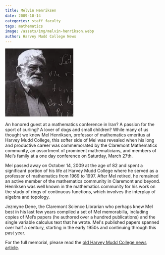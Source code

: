 ```yaml
---
title: Melvin Henriksen
date: 2009-10-14
categories: staff faculty
tags: mathematics
image: /assets/img/melvin-henrikson.webp
author: Harvey Mudd College News
---
```

![Melvin Henriksen](/assets/img/melvin-henrikson.webp)

An honored guest at a mathematics conference in Iran? A passion for the sport of curling? A lover of dogs and small children? While many of us thought we knew Mel Henriksen, professor of mathematics emeritus at Harvey Mudd College, this softer side of Mel was revealed when his long and productive career was commemorated by the Claremont Mathematics community, an assortment of prominent mathematicians, and members of Mel’s family at a one day conference on Saturday, March 27th.

Mel passed away on October 14, 2009 at the age of 82 and spent a significant portion of his life at Harvey Mudd College where he served as a professor of mathematics from 1969 to 1997. After Mel retired, he remained an active member of the mathematics community in Claremont and beyond. Henriksen was well known in the mathematics community for his work on the study of rings of continuous functions, which involves the interplay of algebra and topology.

Jezmyne Dene, the Claremont Science Librarian who perhaps knew Mel best in his last few years compiled a set of Mel memorabilia, including copies of Mel’s papers (he authored over a hundred publications) and the single variable calculus text that he wrote. Mel's published papers spanned over half a century, starting in the early 1950s and continuing through this past year.

For the full memorial, please read the [old Harvey Mudd College news article](https://www.hmc.edu/non-wp-sites/old-news/melvin-henriksen-memorial.php).
